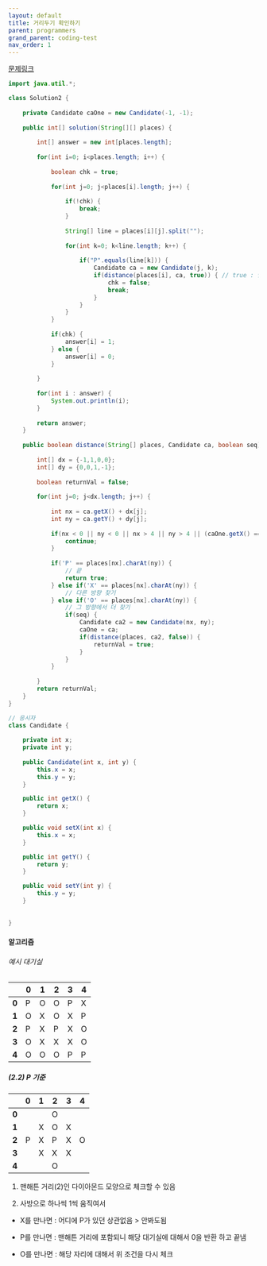 ```yaml
---
layout: default
title: 거리두기 확인하기
parent: programmers
grand_parent: coding-test
nav_order: 1
---
```


[문제링크](https://school.programmers.co.kr/learn/courses/30/lessons/81302)


```java
import java.util.*;

class Solution2 { 
	
	private Candidate caOne = new Candidate(-1, -1);
	
    public int[] solution(String[][] places) {
    	
        int[] answer = new int[places.length];
        
        for(int i=0; i<places.length; i++) {
    		
    		boolean chk = true;
    		
	        for(int j=0; j<places[i].length; j++) {
	        	
	        	if(!chk) {
	        		break;
	        	}
	        	
	        	String[] line = places[i][j].split("");
	        	
	        	for(int k=0; k<line.length; k++) {
	        		
	        		if("P".equals(line[k])) {
	        			Candidate ca = new Candidate(j, k); 
	        			if(distance(places[i], ca, true)) {	// true : 안맞음
	        				chk = false;
	        				break;
	        			}
	        		}
	        	}
	        }
	        
	        if(chk) {
	        	answer[i] = 1;
	        } else {
	        	answer[i] = 0;
	        }
	        
        }
    	
    	for(int i : answer) {
    		System.out.println(i);
    	}
    	
        return answer;
    }
    
    public boolean distance(String[] places, Candidate ca, boolean seq) {
    	
    	int[] dx = {-1,1,0,0};
    	int[] dy = {0,0,1,-1};
    	
    	boolean returnVal = false;
    	
		for(int j=0; j<dx.length; j++) {
			
			int nx = ca.getX() + dx[j];
			int ny = ca.getY() + dy[j];
			
			if(nx < 0 || ny < 0 || nx > 4 || ny > 4 || (caOne.getX() == nx && caOne.getY() == ny)) {
				continue;
			}
			
			if('P' == places[nx].charAt(ny)) {
				// 끝
				return true;
			} else if('X' == places[nx].charAt(ny)) {
				// 다른 방향 찾기
			} else if('O' == places[nx].charAt(ny)) {
				// 그 방향에서 더 찾기
				if(seq) {
					Candidate ca2 = new Candidate(nx, ny);
					caOne = ca;
					if(distance(places, ca2, false)) {
						returnVal = true;
					}
				}
			}
			
		}
		return returnVal;
    }
}

// 응시자
class Candidate {
	
	private int x;
	private int y;
	
	public Candidate(int x, int y) {
		this.x = x;
		this.y = y;
	}

	public int getX() {
		return x;
	}

	public void setX(int x) {
		this.x = x;
	}

	public int getY() {
		return y;
	}

	public void setY(int y) {
		this.y = y;
	}
	
	
}
```





#### 알고리즘

###### 예시 대기실

|       | 0    | 1    | 2    | 3    | 4    |
| ----- | ---- | ---- | ---- | ---- | ---- |
| **0** | P    | O    | O    | P    | X    |
| **1** | O    | X    | O    | X    | P    |
| **2** | P    | X    | P    | X    | O    |
| **3** | O    | X    | X    | X    | O    |
| **4** | O    | O    | O    | P    | P    |

##### (2.2) P 기준

|       | 0    | 1    | 2    | 3    | 4    |
| ----- | ---- | ---- | ---- | ---- | ---- |
| **0** |      |      | O    |      |      |
| **1** |      | X    | O    | X    |      |
| **2** | P    | X    | P    | X    | O    |
| **3** |      | X    | X    | X    |      |
| **4** |      |      | O    |      |      |

1. 맨해튼 거리(2)인 다이아몬드 모양으로 체크할 수 있음

2. 사방으로 하나씩 1씩 움직여서

- X를 만나면 : 어디에 P가 있던 상관없음 > 안봐도됨

- P를 만나면 : 맨해튼 거리에 포함되니 해당 대기실에 대해서 0을 반환 하고 끝냄

- O를 만나면 : 해당 자리에 대해서 위 조건을 다시 체크

